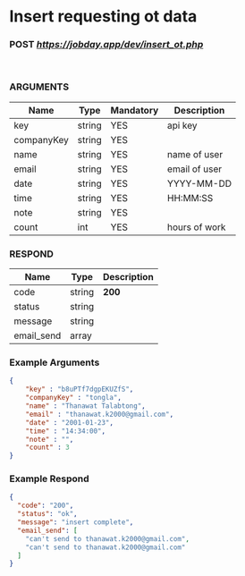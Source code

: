 # Insert requesting ot data

### POST <b><i>https://jobday.app/dev/insert_ot.php</i></b>

<br/>

### ARGUMENTS
|Name          |Type         |Mandatory  |Description  |
|--------------|-------------|-----------|-------------|
|key           |string       |YES        |api key      |
|companyKey    |string       |YES        |             |
|name          |string       |YES        |name of user |
|email         |string       |YES        |email of user|
|date          |string       |YES        |YYYY-MM-DD   |
|time          |string       |YES        |HH:MM:SS     |
|note          |string       |YES        |             |
|count         |int          |YES        |hours of work|

### RESPOND
|Name          |Type         |Description             |
|--------------|-------------|------------------------|
|code          |string       |**200**                 |   
|status        |string       |                        |
|message       |string       |                        |
|email_send    |array        |                        |
### Example Arguments
```json
{
    "key" : "b8uPTf7dgpEKUZfS",
    "companyKey" : "tongla",
    "name" : "Thanawat Talabtong",
    "email" : "thanawat.k2000@gmail.com",     
    "date" : "2001-01-23",      
    "time" : "14:34:00",      
    "note" : "",      
    "count" : 3
}
```

### Example Respond
```json
{
  "code": "200",
  "status": "ok",
  "message": "insert complete",
  "email_send": [
    "can't send to thanawat.k2000@gmail.com",
    "can't send to thanawat.k2000@gmail.com"
  ]
}
```